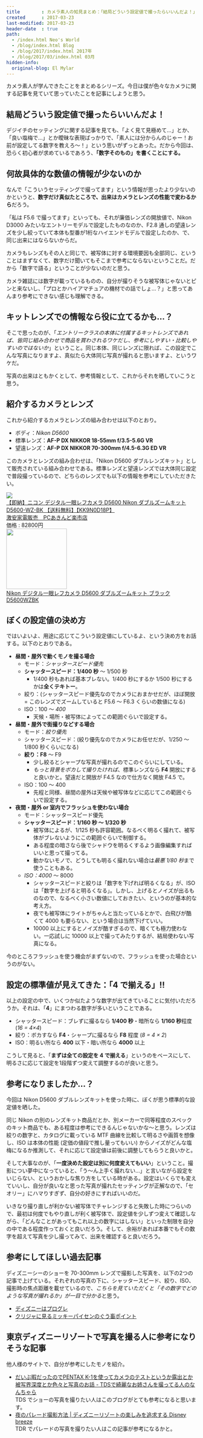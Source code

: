 ```yaml
---
title        : カメラ素人の知見まとめ：「結局どういう設定値で撮ったらいいんだよ！」という人のために、ぼくの設定値晒す
created      : 2017-03-23
last-modified: 2017-03-23
header-date  : true
path:
  - /index.html Neo's World
  - /blog/index.html Blog
  - /blog/2017/index.html 2017年
  - /blog/2017/03/index.html 03月
hidden-info:
  original-blog: El Mylar
---
```


カメラ素人が学んできたことをまとめるシリーズ。今日は僕が色々なカメラに関する記事を見ていて思っていたことを記事にしようと思う。

## 結局どういう設定値で撮ったらいいんだよ！

デジイチのセッティングに関する記事を見ても、「よく見て見極めて…」とか、「良い塩梅で…」とか曖昧な表現ばっかりで、「素人には分からんのじゃー！お前が設定してる数字を教えろ～！」という思いがずっとあった。だから今回は、恐らく初心者が求めているであろう、**「数字そのもの」を書くことにする。**

## 何故具体的な数値の情報が少ないのか

なんで「こういうセッティングで撮ってます」という情報が思ったより少ないのかというと、**数字だけ真似たところで、出来はカメラとレンズの性能で変わるから**だろう。

「私は F5.6 で撮ってます」といっても、それが廉価レンズの開放値で、Nikon D3000 みたいなエントリーモデルで設定したものなのか、F2.8 通しの望遠レンズを少し絞っていて本体も型番が1桁なハイエンドモデルで設定したのか、で、同じ出来にはならないからだ。

カメラもレンズもその人と同じで、被写体に対する環境要因も全部同じ、ということはまずなくて、数字だけ聞いてもそこまで参考にならないということだ。だから「数字で語る」ということが少ないのだと思う。

カメラ雑誌には数字が載っているものの、自分が撮りそうな被写体じゃないとピンと来ないし、「プロとかハイアマチュアの機材での話でしょ…？」と思ってあんまり参考にできない感じも理解できる。

## キットレンズでの情報なら役に立てるかも…？

そこで思ったのが、「*エントリークラスの本体に付属するキットレンズであれば、皆同じ組み合わせで商品を買わされるワケだし、参考にしやすい・比較しやすいのではないか*」ということ。同じ本体、同じレンズに限れば、この設定でこんな写真になりますよ、真似たら大体同じ写真が撮れると思いますよ、というワケだ。

写真の出来はともかくとして、参考情報として、これからそれを晒していこうと思う。

## 紹介するカメラとレンズ

これから紹介するカメラとレンズの組み合わせは以下のとおり。

- ボディ：*Nikon D5600*
- 標準レンズ：**AF-P DX NIKKOR 18-55mm f/3.5-5.6G VR**
- 望遠レンズ：**AF-P DX NIKKOR 70-300mm f/4.5-6.3G ED VR**

このカメラとレンズの組み合わせは、「Nikon D5600 ダブルレンズキット」として販売されている組み合わせである。標準レンズと望遠レンズでは大体同じ設定で普段撮っているので、どちらのレンズでも以下の情報を参考にしていただきたい。

<div class="ad-rakuten">
  <div class="ad-rakuten-image">
    <a href="https://hb.afl.rakuten.co.jp/hgc/g00pii82.waxyc3fd.g00pii82.waxyd2a1/?pc=https%3A%2F%2Fitem.rakuten.co.jp%2Fakindo%2Fd5600-wz-bk%2F&amp;m=http%3A%2F%2Fm.rakuten.co.jp%2Fakindo%2Fi%2F10154763%2F">
      <img src="https://thumbnail.image.rakuten.co.jp/@0_mall/akindo/cabinet/l20/d5600-wz-bk.jpg?_ex=128x128">
    </a>
  </div>
  <div class="ad-rakuten-info">
    <div class="ad-rakuten-title">
      <a href="https://hb.afl.rakuten.co.jp/hgc/g00pii82.waxyc3fd.g00pii82.waxyd2a1/?pc=https%3A%2F%2Fitem.rakuten.co.jp%2Fakindo%2Fd5600-wz-bk%2F&amp;m=http%3A%2F%2Fm.rakuten.co.jp%2Fakindo%2Fi%2F10154763%2F">【即納】ニコン デジタル一眼レフカメラ D5600 Nikon ダブルズームキット D5600-WZ-BK 【送料無料】【KK9N0D18P】</a>
    </div>
    <div class="ad-rakuten-shop">
      <a href="https://hb.afl.rakuten.co.jp/hgc/g00pii82.waxyc3fd.g00pii82.waxyd2a1/?pc=https%3A%2F%2Fwww.rakuten.co.jp%2Fakindo%2F&amp;m=http%3A%2F%2Fm.rakuten.co.jp%2Fakindo%2F">激安家電販売　PCあきんど楽市店</a>
    </div>
    <div class="ad-rakuten-price">価格 : 82800円</div>
  </div>
</div>

<div class="ad-amazon">
  <div class="ad-amazon-image">
    <a href="https://www.amazon.co.jp/dp/B01N0BC5TR?tag=neos21-22&amp;linkCode=osi&amp;th=1&amp;psc=1">
      <img src="https://m.media-amazon.com/images/I/4193aD3y-NL._SL160_.jpg" width="160" height="160">
    </a>
  </div>
  <div class="ad-amazon-info">
    <div class="ad-amazon-title">
      <a href="https://www.amazon.co.jp/dp/B01N0BC5TR?tag=neos21-22&amp;linkCode=osi&amp;th=1&amp;psc=1">Nikon デジタル一眼レフカメラ D5600 ダブルズームキット ブラック D5600WZBK</a>
    </div>
  </div>
</div>

## ぼくの設定値の決め方

ではいよいよ、用途に応じてこういう設定値にしているよ、という決め方をお話する。以下のとおりである。

- **昼間・屋外で動くモノを撮る場合**
  - モード：*シャッタースピード優先*
  - **シャッタースピード：1/400 秒** ～ 1/500 秒
      - 1/400 秒もあれば基本ブレない。1/400 秒にするか 1/500 秒にするかは**全くテキトー**。
  - 絞り：(シャッタースピード優先なのでカメラにおまかせだが、ほぼ開放 = このレンズでズームしていると F5.6 ～ F6.3 くらいの数値になる)
  - ISO：100 ～ *400*
      - 天候・場所・被写体によってこの範囲ぐらいで設定する。
- **昼間・屋外で街撮りなどする場合**
  - モード：*絞り優先*
  - シャッタースピード：(絞り優先なのでカメラにお任せだが、1/250 ～ 1/800 秒くらいになる)
  - **絞り：F8** ～ F9
      - 少し絞るとシャープな写真が撮れるのでこのぐらいにしている。
      - *もっと背景をボカして撮りたければ*、標準レンズなら **F4** 開放にすると良いかと。望遠だと開放が F4.5 なので仕方なく開放 F4.5 で。
  - ISO：100 ～ 400
      - 先程と同様、昼間の屋外は天候や被写体などに応じてこの範囲ぐらいで設定する。
- **夜間・屋外 or 室内でフラッシュを使わない場合**
  - モード：シャッタースピード優先
  - **シャッタースピード：1/160 秒 ～ 1/320 秒**
      - 被写体によるが、1/125 秒も許容範囲。なるべく明るく撮れて、被写体がブレないようにこの範囲ぐらいで制御する。
      - ある程度の暗さなら後でシャドウを明るくするよう画像編集すればいいと思って撮ってる。
      - 動かないモノで、どうしても明るく撮れない場合は*最悪 1/80 秒*まで使うこともある。
  - *ISO：4000* ～ 8000
      - シャッタースピードと絞りは「数字を下げれば明るくなる」が、ISO は「数字を上げると明るくなる」。しかし、上げるとノイズが出るものなので、なるべく小さい数値にしておきたい、というのが基本的な考え方。
      - 夜でも被写体にライトがちゃんと当たっているとかで、白飛びが酷くて 4000 も要らない、という場合は当然下げていい。
      - 10000 以上にするとノイズが酷すぎるので、暗くても極力使わない。一応試しに 10000 以上で撮ってみたりするが、結局使わない写真になる。

今のところフラッシュを使う機会がまずないので、フラッシュを使った場合というのがない。

## 設定の標準値が見えてきた：「4 で揃える」!!

以上の設定の中で、いくつか似たような数字が出てきていることに気付いただろうか。それは、「**4**」にまつわる数字が多いということである。

- シャッタースピード：ブレずに撮るなら **1/400 秒**・暗所なら **1/160 秒**程度 (*16 = 4×4*)
- 絞り：ボカすなら **F4**・シャープに撮るなら **F8** 程度 (*8 = 4 × 2*)
- ISO：明るい所なら **400** 以下・暗い所なら **4000** 以上

こうして見ると、「**まずは全ての設定を 4 で揃える**」というのをベースにして、明るさに応じて設定を1段階ずつ変えて調整するのが良いと思う。

## 参考になりましたか…？

今回は Nikon D5600 ダブルレンズキットを使った時に、ぼくが思う標準的な設定値を晒した。

同じ Nikon の別のレンズキット商品だとか、別メーカーで同等程度のスペックのキット商品でも、ある程度は参考にできるんじゃないかな～と思う。レンズは絞りの数字と、カタログに載っている MTF 曲線を比較して明るさや画質を想像し、ISO は本体の性能 (定価の値段で推し量ってもいい) からノイズがどんな塩梅になるか推測して、それに応じて設定値は前後に調整してもらうと良いかと。

そして大事なのが、「**一度決めた設定は別に何度変えてもいい**」ということ。撮影につい夢中になっていると、「う～ん上手く撮れない…」と言いながら設定をいじらない、というおかしな焦り方をしている時がある。設定はいくらでも変えていいし、自分が良いなと思った写真が撮れたセッティングが正解なので、「セオリー」にハマりすぎず、自分の好きにすればいいのだ。

いきなり撮り直しが利かない被写体でチャレンジすると失敗した時につらいので、最初は何度でもやり直しが利く被写体で、設定値を少しずつ変えて確認しながら、「どんなことがあってもこれ以上の数字にはしない」といった制限を自分の中である程度作っておくと良いだろう。そして、余裕があれば本番でもその数字を超えて写真を少し撮ってみて、出来を確認すると良いだろう。

## 参考にしてほしい過去記事

ディズニーシーのショーを 70-300mm レンズで撮影した写真を、以下の2つの記事で上げている。それぞれの写真の下に、シャッタースピード、絞り、ISO、撮影時の焦点距離を載せているので、*こちらを見ていただくと「その数字でどのような写真が撮れるか」が一目で分かる*と思う。

- [ディズニーはプログレ](/blog/2017/02/11-01.html)
- [クリジャに見るミッキーパイセンのぐう畜ポイント](/blog/2017/02/12-01.html)

## 東京ディズニーリゾートで写真を撮る人に参考になりそうな記事

他人様のサイトで、自分が参考にしたモノを紹介。

- [だいぶ暇だったのでPENTAX K-1を使ってカメラのテストというか露出とか被写界深度とか色々と写真のお話 - TDSで綺麗なお姉さんを撮ってる人のなんちゃら](https://tdstdlphotobook.blogspot.jp/2016/12/pentax-k-1.html)  
  TDS でショーの写真を撮りたい人はこのブログがとても参考になると思います。
- [夜のパレード撮影方法 | ディズニーリゾートの楽しみを追求する Disney breeze](http://www.disney-b.com/shoot/)  
  TDR でパレードの写真を撮りたい人はこの記事が参考になるかと。
